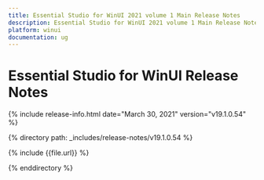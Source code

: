 ```yaml
---
title: Essential Studio for WinUI 2021 volume 1 Main Release Notes  
description: Essential Studio for WinUI 2021 volume 1 Main Release Notes  
platform: winui
documentation: ug
---
```


# Essential Studio for WinUI  Release Notes  

{% include release-info.html date="March 30, 2021"  version="v19.1.0.54" %} 


{% directory path: _includes/release-notes/v19.1.0.54 %}

{% include {{file.url}} %}

{% enddirectory %}